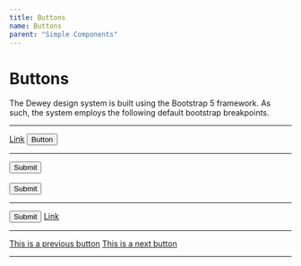 ```yaml
---
title: Buttons
name: Buttons
parent: "Simple Components"
---
```

<h1 class="margin-top-zero">Buttons</h1>
<p>The Dewey design system is built using the Bootstrap 5 framework. As such, the system employs the following default bootstrap breakpoints.</p>
<hr>
<a class="btn btn-primary" href="#" role="button">Link</a>
<button class="btn btn-primary" type="submit">Button</button>
<hr>
<button type="submit">Submit</button>
<br />
<br />
<button type="submit" class="btn">Submit</button>
<hr />
<button type="submit" class="btn btn-outline-secondary">Submit</button>
<a class="btn btn-outline-secondary" href="#" role="button">Link</a>
<hr>
<div class="btn-nav-container">
    <a class="btn btn-nav-prev" href="#" role="button">This is a previous button</a>
    <a class="btn btn-nav-next" href="#" role="button">This is a next button</a>
</div>
<hr>